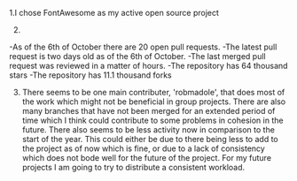 1.I chose FontAwesome as my active open source project

2.
-As of the 6th of October there are 20 open pull requests.
-The latest pull request is two days old as of the 6th of October.
-The last merged pull request was reviewed in a matter of hours.
-The repository has 64 thousand stars
-The repository has 11.1 thousand forks

3. There seems to be one main contributer, 'robmadole', that does most of the work which might not be beneficial in group projects. There are also many branches that have not been merged for an extended period of time which I think could contribute to some problems in cohesion in the future. There also seems to be less activity now in comparison to the start of the year. This could either be due to there being less to add to the project as of now which is fine, or due to a lack of consistency which does not bode well for the future of the project. For my future projects I am going to try to distribute a consistent workload.
